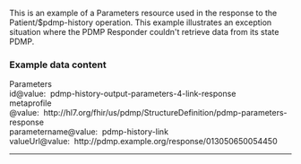 This is an example of a Parameters resource used in the response to the Patient/$pdmp-history operation. This example illustrates an exception situation where the PDMP Responder couldn't retrieve data from its state PDMP.

<p></p>

<h3>Example data content</h3>

<div class="fm_ex"><span class="emph0">Parameters</span><br /><span style="display:inline-block"><span class="emph1">id</span><span style="display:inline-block"><span class="leastEmph fhirValue">@value</span>: &nbsp;<span class="valueEmph">pdmp-history-output-parameters-4-link-response</span></span></span><br><span style="display:inline-block"><span class="emph1">meta</span><span style="display:inline-block"><span class="emph2">profile</span></span></span><span style="display:inline-block"><span class="leastEmph fhirValue">@value</span>: &nbsp;<span class="valueEmph">http://hl7.org/fhir/us/pdmp/StructureDefinition/pdmp-parameters-response</span></span><br><span style="display:inline-block"><span class="emph1">parameter</span><span style="display:inline-block"><span class="emph2">name</span></span></span><span style="display:inline-block"><span class="leastEmph fhirValue">@value</span>: &nbsp;<span class="valueEmph">pdmp-history-link</span></span><span style="display:inline-block"><span class="emph2">valueUrl</span><span style="display:inline-block"><span class="leastEmph fhirValue">@value</span>: &nbsp;<span class="valueEmph">http://pdmp.example.org/response/013050650054450</span></span></span></div>

<hr>